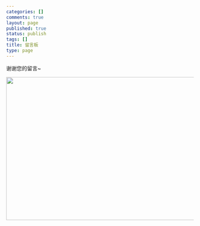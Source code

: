```yaml
--- 
categories: []
comments: true
layout: page
published: true
status: publish
tags: []
title: 留言板
type: page
---
```

谢谢您的留言~

<a href="http://www.everet.org/images/uploads/2012/01/psb.jpg"><img class="alignnone  wp-image-140" title="程序员的写照" src="http://www.everet.org/images/uploads/2012/01/psb.jpg" alt="" width="507" height="384"></a>
